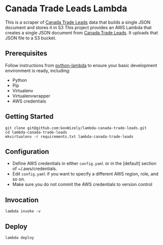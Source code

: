 # Canada Trade Leads Lambda

This is a scraper of [Canada Trade Leads](https://buyandsell.gc.ca) data that builds a single JSON document and stores it in S3
This project provides an AWS Lambda that creates a single JSON document from [Canada Trade Leads](https://buyandsell.gc.ca).
It uploads that JSON file to a S3 bucket.

## Prerequisites

Follow instructions from [python-lambda](https://github.com/nficano/python-lambda) to ensure your basic development environment is ready,
including:

* Python
* Pip
* Virtualenv
* Virtualenvwrapper
* AWS credentials

## Getting Started

	git clone git@github.com:GovWizely/lambda-canada-trade-leads.git
	cd lambda-canada-trade-leads
	mkvirtualenv -r requirements.txt lambda-canada-trade-leads

## Configuration

* Define AWS credentials in either `config.yaml` or in the [default] section of ~/.aws/credentials.
* Edit `config.yaml` if you want to specify a different AWS region, role, and so on.
* Make sure you do not commit the AWS credentials to version control

## Invocation

	lambda invoke -v
 
## Deploy

	lambda deploy
